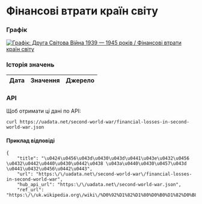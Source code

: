 # Фінансові втрати країн світу
### Графік
[ ![Графік: Друга Світова Війна 1939 — 1945 років / Фінансові втрати країн світу](https://uadata.net/screen?458385&u=%2Fsecond-world-war%2Ffinancial-losses-in-second-world-war) ](https://uadata.net/second-world-war/financial-losses-in-second-world-war)

### Історія значень
| Дата | Значення | Джерело |
|---|---|---|
### API
Щоб отримати ці дані по API:
```
curl https://uadata.net/second-world-war/financial-losses-in-second-world-war.json
```
#### Приклад відповіді 
```
{
    "title": "\u0424\u0456\u043d\u0430\u043d\u0441\u043e\u0432\u0456 \u0432\u0442\u0440\u0430\u0442\u0438 \u043a\u0440\u0430\u0457\u043d \u0441\u0432\u0456\u0442\u0443",
    "url": "https:\/\/uadata.net\/second-world-war\/financial-losses-in-second-world-war",
    "hub_api_url": "https:\/\/uadata.net\/second-world-war.json",
    "ref_url": "https:\/\/uk.wikipedia.org\/wiki\/%D0%92%D1%82%D1%80%D0%B0%D1%82%D0%B8_%D1%83_%D0%94%D1%80%D1%83%D0%B3%D1%96%D0%B9_%D1%81%D0%B2%D1%96%D1%82%D0%BE%D0%B2%D1%...
```